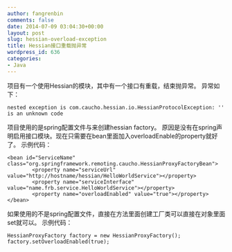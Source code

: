```yaml
---
author: fangrenbin
comments: false
date: 2014-07-09 03:04:30+00:00
layout: post
slug: hessian-overload-exception
title: Hessian接口重载抛异常
wordpress_id: 636
categories:
- Java
---
```


项目有一个使用Hessian的模块，其中有一个接口有重载，结束抛异常。
异常如下：

    
    
    nested exception is com.caucho.hessian.io.HessianProtocolException: '' is an unknown code
    


项目使用的是spring配置文件与来创建hessian factory。
原因是没有在spring声明启用接口模块。现在只需要在bean里面加入overloadEnable的property就好了。
示例代码：

    
    
    <bean id="ServiceName" class="org.springframework.remoting.caucho.HessianProxyFactoryBean">
            <property name="serviceUrl" value="http://hostname/hessian/HelloWorldService"></property>
            <property name="serviceInterface" value="name.frb.service.HelloWorldService"></property>
            <property name="overloadEnabled" value="true"></property>
    </bean>
    


如果使用的不是spring配置文件，直接在方法里面创建工厂类可以直接在对象里面set就可以。
示例代码：

    
    
    HessianProxyFactory factory = new HessianProxyFactory();
    factory.setOverloadEnabled(true);
    
